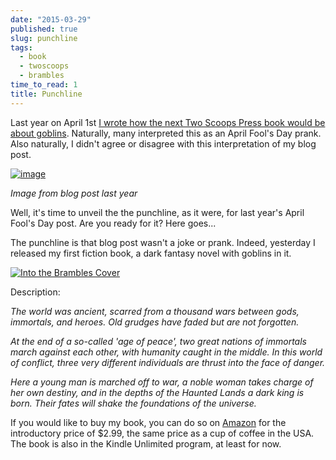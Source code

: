 ```yaml
---
date: "2015-03-29"
published: true
slug: punchline
tags:
  - book
  - twoscoops
  - brambles
time_to_read: 1
title: Punchline
---
```


Last year on April 1st [I wrote how the next Two Scoops Press book would
be about goblins](/two-scoops-of-goblins.html).
Naturally, many interpreted this as an April Fool's Day prank. Also
naturally, I didn't agree or disagree with this interpretation of my
blog post.

[![image](/images/two-scoops-of-goblins.png)](/two-scoops-of-goblins.html)

_Image from blog post last year_

Well, it's time to unveil the the punchline, as it were, for last
year's April Fool's Day post. Are you ready for it? Here goes...

The punchline is that blog post wasn't a joke or prank. Indeed,
yesterday I released my first fiction book, a dark fantasy novel with
goblins in it.

[![Into the Brambles Cover](/images/itb.png)](https://www.amazon.com/into-the-brambles-ebook/dp/B00VC5UQHO/?tag=the-brambles-20)

Description:

_The world was ancient, scarred from a thousand wars between gods,
immortals, and heroes. Old grudges have faded but are not forgotten._

_At the end of a so-called 'age of peace', two great nations of
immortals march against each other, with humanity caught in the middle.
In this world of conflict, three very different individuals are thrust
into the face of danger._

_Here a young man is marched off to war, a noble woman takes charge of
her own destiny, and in the depths of the Haunted Lands a dark king is
born. Their fates will shake the foundations of the universe._

If you would like to buy my book, you can do so on
[Amazon](https://www.amazon.com/into-the-brambles-ebook/dp/B00VC5UQHO/?tag=the-brambles-20)
for the introductory price of $2.99, the same price as a cup of coffee
in the USA. The book is also in the Kindle Unlimited program, at least
for now.

